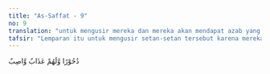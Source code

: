 ```yaml
---
title: "As-Saffat - 9"
no: 9
translation: "untuk mengusir mereka dan mereka akan mendapat azab yang kekal,"
tafsir: "Lemparan itu untuk mengusir setan-setan tersebut karena mereka makhluk yang ingkar dan sesat, dan selalu berusaha menyesatkan manusia, dan membujuk manusia supaya ingkar kepada Tuhan. Untuk mereka telah disediakan azab yang akan berlangsung selama-lamanya di neraka."
---
```


دُحُوْرًا وَّلَهُمْ عَذَابٌ وَّاصِبٌ 
